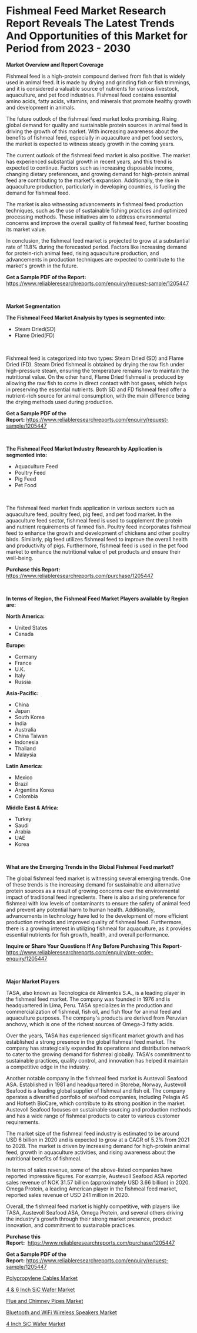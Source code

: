 <p><h1>Fishmeal Feed Market Research Report Reveals The Latest Trends And Opportunities of this Market for Period from 2023 - 2030</h1></p><p><strong>Market Overview and Report Coverage</strong></p>
<p><p>Fishmeal feed is a high-protein compound derived from fish that is widely used in animal feed. It is made by drying and grinding fish or fish trimmings, and it is considered a valuable source of nutrients for various livestock, aquaculture, and pet food industries. Fishmeal feed contains essential amino acids, fatty acids, vitamins, and minerals that promote healthy growth and development in animals.</p><p>The future outlook of the fishmeal feed market looks promising. Rising global demand for quality and sustainable protein sources in animal feed is driving the growth of this market. With increasing awareness about the benefits of fishmeal feed, especially in aquaculture and pet food sectors, the market is expected to witness steady growth in the coming years.</p><p>The current outlook of the fishmeal feed market is also positive. The market has experienced substantial growth in recent years, and this trend is expected to continue. Factors such as increasing disposable income, changing dietary preferences, and growing demand for high-protein animal feed are contributing to the market's expansion. Additionally, the rise in aquaculture production, particularly in developing countries, is fueling the demand for fishmeal feed.</p><p>The market is also witnessing advancements in fishmeal feed production techniques, such as the use of sustainable fishing practices and optimized processing methods. These initiatives aim to address environmental concerns and improve the overall quality of fishmeal feed, further boosting its market value.</p><p>In conclusion, the fishmeal feed market is projected to grow at a substantial rate of 11.8% during the forecasted period. Factors like increasing demand for protein-rich animal feed, rising aquaculture production, and advancements in production techniques are expected to contribute to the market's growth in the future.</p></p>
<p><strong>Get a Sample PDF of the Report:</strong> <a href="https://www.reliableresearchreports.com/enquiry/request-sample/1205447">https://www.reliableresearchreports.com/enquiry/request-sample/1205447</a></p>
<p>&nbsp;</p>
<p><strong>Market Segmentation</strong></p>
<p><strong>The Fishmeal Feed Market Analysis by types is segmented into:</strong></p>
<p><ul><li>Steam Dried(SD)</li><li>Flame Dried(FD)</li></ul></p>
<p>&nbsp;</p>
<p><p>Fishmeal feed is categorized into two types: Steam Dried (SD) and Flame Dried (FD). Steam Dried fishmeal is obtained by drying the raw fish under high-pressure steam, ensuring the temperature remains low to maintain the nutritional value. On the other hand, Flame Dried fishmeal is produced by allowing the raw fish to come in direct contact with hot gases, which helps in preserving the essential nutrients. Both SD and FD fishmeal feed offer a nutrient-rich source for animal consumption, with the main difference being the drying methods used during production.</p></p>
<p><strong>Get a Sample PDF of the Report:</strong>&nbsp;<a href="https://www.reliableresearchreports.com/enquiry/request-sample/1205447">https://www.reliableresearchreports.com/enquiry/request-sample/1205447</a></p>
<p>&nbsp;</p>
<p><strong>The Fishmeal Feed Market Industry Research by Application is segmented into:</strong></p>
<p><ul><li>Aquaculture Feed</li><li>Poultry Feed</li><li>Pig Feed</li><li>Pet Food</li></ul></p>
<p>&nbsp;</p>
<p><p>The fishmeal feed market finds application in various sectors such as aquaculture feed, poultry feed, pig feed, and pet food market. In the aquaculture feed sector, fishmeal feed is used to supplement the protein and nutrient requirements of farmed fish. Poultry feed incorporates fishmeal feed to enhance the growth and development of chickens and other poultry birds. Similarly, pig feed utilizes fishmeal feed to improve the overall health and productivity of pigs. Furthermore, fishmeal feed is used in the pet food market to enhance the nutritional value of pet products and ensure their well-being.</p></p>
<p><strong>Purchase this Report:</strong>&nbsp; <a href="https://www.reliableresearchreports.com/purchase/1205447">https://www.reliableresearchreports.com/purchase/1205447</a></p>
<p>&nbsp;</p>
<p><strong>In terms of Region, the Fishmeal Feed Market Players available by Region are:</strong></p>
<p>
    <p> <strong> North America: </strong>
        <ul>
            <li>United States</li>
            <li>Canada</li>
        </ul>
        </p> 
    <p> <strong> Europe: </strong>
        <ul>
            <li>Germany</li>
            <li>France</li>
            <li>U.K.</li>
            <li>Italy</li>
            <li>Russia</li>
        </ul>
        </p> 
    <p> <strong> Asia-Pacific: </strong>
        <ul>
            <li>China</li>
            <li>Japan</li>
            <li>South Korea</li>
            <li>India</li>
            <li>Australia</li>
            <li>China Taiwan</li>
            <li>Indonesia</li>
            <li>Thailand</li>
            <li>Malaysia</li>
        </ul>
        </p> 
    <p> <strong> Latin America: </strong>
        <ul>
            <li>Mexico</li>
            <li>Brazil</li>
            <li>Argentina Korea</li>
            <li>Colombia</li>
        </ul>
        </p> 
    <p> <strong> Middle East & Africa: </strong>
        <ul>
            <li>Turkey</li>
            <li>Saudi</li>
            <li>Arabia</li>
            <li>UAE</li>
            <li>Korea</li>
        </ul>
    </p>
    </p>
<p>&nbsp;</p>
<p><strong>What are the Emerging Trends in the Global Fishmeal Feed market?</strong></p>
<p><p>The global fishmeal feed market is witnessing several emerging trends. One of these trends is the increasing demand for sustainable and alternative protein sources as a result of growing concerns over the environmental impact of traditional feed ingredients. There is also a rising preference for fishmeal with low levels of contaminants to ensure the safety of animal feed and prevent any potential harm to human health. Additionally, advancements in technology have led to the development of more efficient production methods and improved quality of fishmeal feed. Furthermore, there is a growing interest in utilizing fishmeal for aquaculture, as it provides essential nutrients for fish growth, health, and overall performance.</p></p>
<p><strong>Inquire or Share Your Questions If Any Before Purchasing This Report</strong>- <a href="https://www.reliableresearchreports.com/enquiry/pre-order-enquiry/1205447">https://www.reliableresearchreports.com/enquiry/pre-order-enquiry/1205447</a></p>
<p>&nbsp;</p>
<p><strong>Major Market Players</strong></p>
<p><p>TASA, also known as Tecnologica de Alimentos S.A., is a leading player in the fishmeal feed market. The company was founded in 1976 and is headquartered in Lima, Peru. TASA specializes in the production and commercialization of fishmeal, fish oil, and fish flour for animal feed and aquaculture purposes. The company's products are derived from Peruvian anchovy, which is one of the richest sources of Omega-3 fatty acids.</p><p>Over the years, TASA has experienced significant market growth and has established a strong presence in the global fishmeal feed market. The company has strategically expanded its operations and distribution network to cater to the growing demand for fishmeal globally. TASA's commitment to sustainable practices, quality control, and innovation has helped it maintain a competitive edge in the industry.</p><p>Another notable company in the fishmeal feed market is Austevoll Seafood ASA. Established in 1981 and headquartered in Storebø, Norway, Austevoll Seafood is a leading global supplier of fishmeal and fish oil. The company operates a diversified portfolio of seafood companies, including Pelagia AS and Hofseth BioCare, which contribute to its strong position in the market. Austevoll Seafood focuses on sustainable sourcing and production methods and has a wide range of fishmeal products to cater to various customer requirements.</p><p>The market size of the fishmeal feed industry is estimated to be around USD 6 billion in 2020 and is expected to grow at a CAGR of 5.2% from 2021 to 2028. The market is driven by increasing demand for high-protein animal feed, growth in aquaculture activities, and rising awareness about the nutritional benefits of fishmeal.</p><p>In terms of sales revenue, some of the above-listed companies have reported impressive figures. For example, Austevoll Seafood ASA reported sales revenue of NOK 31.57 billion (approximately USD 3.66 billion) in 2020. Omega Protein, a leading American player in the fishmeal feed market, reported sales revenue of USD 241 million in 2020.</p><p>Overall, the fishmeal feed market is highly competitive, with players like TASA, Austevoll Seafood ASA, Omega Protein, and several others driving the industry's growth through their strong market presence, product innovation, and commitment to sustainable practices.</p></p>
<p><strong>Purchase this Report:</strong>&nbsp;&nbsp;<a href="https://www.reliableresearchreports.com/purchase/1205447">https://www.reliableresearchreports.com/purchase/1205447</a></p>
<p></p>
<p><strong>Get a Sample PDF of the Report:</strong>&nbsp;<a href="https://www.reliableresearchreports.com/enquiry/request-sample/1205447">https://www.reliableresearchreports.com/enquiry/request-sample/1205447</a></p>
<p><p><a href="https://medium.com/@kaceyrath/polypropylene-cables-market-trends-and-market-analysis-forecasted-for-period-2023-2030-219a9d6dfda0">Polypropylene Cables Market</a></p><p><a href="https://www.linkedin.com/pulse/4-amp-6-inch-sic-wafer-market-research-report-provides/">4 & 6 Inch SiC Wafer Market</a></p><p><a href="https://medium.com/@theomorar2000/flue-and-chimney-pipes-market-furnishes-information-on-market-share-market-trends-and-market-f7c52f027db3">Flue and Chimney Pipes Market</a></p><p><a href="https://www.linkedin.com/pulse/bluetooth-wifi-wireless-speakers-market-size-share-amp-trends/">Bluetooth and WiFi Wireless Speakers Market</a></p><p><a href="https://www.linkedin.com/pulse/4-inch-sic-wafer-market-challenges-opportunities-growth/">4 Inch SiC Wafer Market</a></p></p>